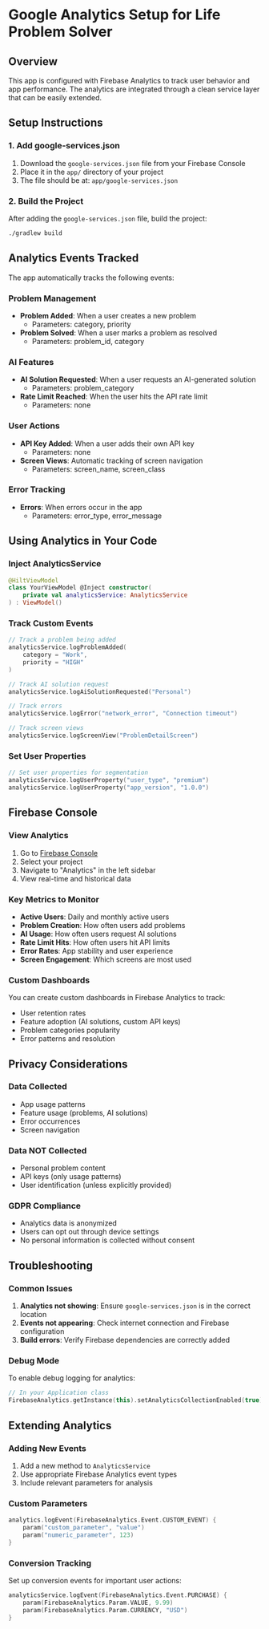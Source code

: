 # Google Analytics Setup for Life Problem Solver

## Overview
This app is configured with Firebase Analytics to track user behavior and app performance. The analytics are integrated through a clean service layer that can be easily extended.

## Setup Instructions

### 1. Add google-services.json
1. Download the `google-services.json` file from your Firebase Console
2. Place it in the `app/` directory of your project
3. The file should be at: `app/google-services.json`

### 2. Build the Project
After adding the `google-services.json` file, build the project:
```bash
./gradlew build
```

## Analytics Events Tracked

The app automatically tracks the following events:

### Problem Management
- **Problem Added**: When a user creates a new problem
  - Parameters: category, priority
- **Problem Solved**: When a user marks a problem as resolved
  - Parameters: problem_id, category

### AI Features
- **AI Solution Requested**: When a user requests an AI-generated solution
  - Parameters: problem_category
- **Rate Limit Reached**: When the user hits the API rate limit
  - Parameters: none

### User Actions
- **API Key Added**: When a user adds their own API key
  - Parameters: none
- **Screen Views**: Automatic tracking of screen navigation
  - Parameters: screen_name, screen_class

### Error Tracking
- **Errors**: When errors occur in the app
  - Parameters: error_type, error_message

## Using Analytics in Your Code

### Inject AnalyticsService
```kotlin
@HiltViewModel
class YourViewModel @Inject constructor(
    private val analyticsService: AnalyticsService
) : ViewModel()
```

### Track Custom Events
```kotlin
// Track a problem being added
analyticsService.logProblemAdded(
    category = "Work",
    priority = "HIGH"
)

// Track AI solution request
analyticsService.logAiSolutionRequested("Personal")

// Track errors
analyticsService.logError("network_error", "Connection timeout")

// Track screen views
analyticsService.logScreenView("ProblemDetailScreen")
```

### Set User Properties
```kotlin
// Set user properties for segmentation
analyticsService.logUserProperty("user_type", "premium")
analyticsService.logUserProperty("app_version", "1.0.0")
```

## Firebase Console

### View Analytics
1. Go to [Firebase Console](https://console.firebase.google.com/)
2. Select your project
3. Navigate to "Analytics" in the left sidebar
4. View real-time and historical data

### Key Metrics to Monitor
- **Active Users**: Daily and monthly active users
- **Problem Creation**: How often users add problems
- **AI Usage**: How often users request AI solutions
- **Rate Limit Hits**: How often users hit API limits
- **Error Rates**: App stability and user experience
- **Screen Engagement**: Which screens are most used

### Custom Dashboards
You can create custom dashboards in Firebase Analytics to track:
- User retention rates
- Feature adoption (AI solutions, custom API keys)
- Problem categories popularity
- Error patterns and resolution

## Privacy Considerations

### Data Collected
- App usage patterns
- Feature usage (problems, AI solutions)
- Error occurrences
- Screen navigation

### Data NOT Collected
- Personal problem content
- API keys (only usage patterns)
- User identification (unless explicitly provided)

### GDPR Compliance
- Analytics data is anonymized
- Users can opt out through device settings
- No personal information is collected without consent

## Troubleshooting

### Common Issues
1. **Analytics not showing**: Ensure `google-services.json` is in the correct location
2. **Events not appearing**: Check internet connection and Firebase configuration
3. **Build errors**: Verify Firebase dependencies are correctly added

### Debug Mode
To enable debug logging for analytics:
```kotlin
// In your Application class
FirebaseAnalytics.getInstance(this).setAnalyticsCollectionEnabled(true)
```

## Extending Analytics

### Adding New Events
1. Add a new method to `AnalyticsService`
2. Use appropriate Firebase Analytics event types
3. Include relevant parameters for analysis

### Custom Parameters
```kotlin
analytics.logEvent(FirebaseAnalytics.Event.CUSTOM_EVENT) {
    param("custom_parameter", "value")
    param("numeric_parameter", 123)
}
```

### Conversion Tracking
Set up conversion events for important user actions:
```kotlin
analyticsService.logEvent(FirebaseAnalytics.Event.PURCHASE) {
    param(FirebaseAnalytics.Param.VALUE, 9.99)
    param(FirebaseAnalytics.Param.CURRENCY, "USD")
}
``` 